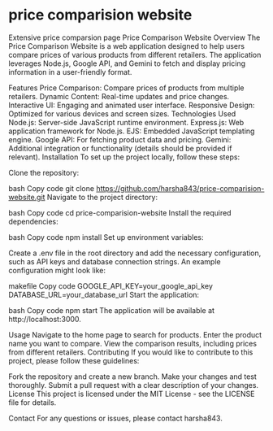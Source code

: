 # price comparision website
 Extensive price comparsion page
Price Comparison Website
Overview
The Price Comparison Website is a web application designed to help users compare prices of various products from different retailers. The application leverages Node.js, Google API, and Gemini to fetch and display pricing information in a user-friendly format.

Features
Price Comparison: Compare prices of products from multiple retailers.
Dynamic Content: Real-time updates and price changes.
Interactive UI: Engaging and animated user interface.
Responsive Design: Optimized for various devices and screen sizes.
Technologies Used
Node.js: Server-side JavaScript runtime environment.
Express.js: Web application framework for Node.js.
EJS: Embedded JavaScript templating engine.
Google API: For fetching product data and pricing.
Gemini: Additional integration or functionality (details should be provided if relevant).
Installation
To set up the project locally, follow these steps:

Clone the repository:

bash
Copy code
git clone https://github.com/harsha843/price-comparision-website.git
Navigate to the project directory:

bash
Copy code
cd price-comparision-website
Install the required dependencies:

bash
Copy code
npm install
Set up environment variables:

Create a .env file in the root directory and add the necessary configuration, such as API keys and database connection strings. An example configuration might look like:

makefile
Copy code
GOOGLE_API_KEY=your_google_api_key
DATABASE_URL=your_database_url
Start the application:

bash
Copy code
npm start
The application will be available at http://localhost:3000.

Usage
Navigate to the home page to search for products.
Enter the product name you want to compare.
View the comparison results, including prices from different retailers.
Contributing
If you would like to contribute to this project, please follow these guidelines:

Fork the repository and create a new branch.
Make your changes and test thoroughly.
Submit a pull request with a clear description of your changes.
License
This project is licensed under the MIT License - see the LICENSE file for details.

Contact
For any questions or issues, please contact harsha843.
